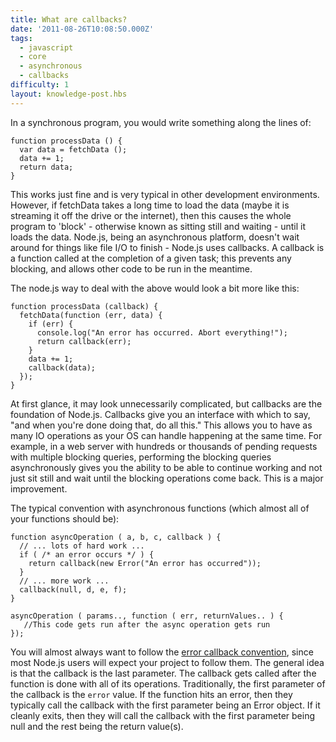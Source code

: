 ```yaml
---
title: What are callbacks?
date: '2011-08-26T10:08:50.000Z'
tags:
  - javascript
  - core
  - asynchronous
  - callbacks
difficulty: 1
layout: knowledge-post.hbs
---
```


In a synchronous program, you would write something along the lines of:

    function processData () {
      var data = fetchData ();
      data += 1;
      return data;
    }

This works just fine and is very typical in other development environments. However, if fetchData takes a long time to load the data (maybe it is streaming it off the drive or the internet), then this causes the whole program to 'block' - otherwise known as sitting still and waiting - until it loads the data. Node.js, being an asynchronous platform, doesn't wait around for things like file I/O to finish - Node.js uses callbacks.  A callback is a function called at the completion of a given task; this prevents any blocking, and allows other code to be run in the meantime.

The node.js way to deal with the above would look a bit more like this:

    function processData (callback) {
      fetchData(function (err, data) {
        if (err) {
          console.log("An error has occurred. Abort everything!");
          return callback(err);
        }
        data += 1;
        callback(data);
      });
    }

At first glance, it may look unnecessarily complicated, but callbacks are the foundation of Node.js. Callbacks give you an interface with which to say, "and when you're done doing that, do all this." This allows you to have as many IO operations as your OS can handle happening at the same time. For example, in a web server with hundreds or thousands of pending requests with multiple blocking queries, performing the blocking queries asynchronously gives you the ability to be able to continue working and not just sit still and wait until the blocking operations come back.  This is a major improvement.

The typical convention with asynchronous functions (which almost all of your functions should be):

    function asyncOperation ( a, b, c, callback ) {
      // ... lots of hard work ...
      if ( /* an error occurs */ ) {
        return callback(new Error("An error has occurred"));
      }
      // ... more work ...
      callback(null, d, e, f);
    }

    asyncOperation ( params.., function ( err, returnValues.. ) {
       //This code gets run after the async operation gets run
    });

You will almost always want to follow the [error callback convention](/en/knowledge/errors/what-are-the-error-conventions), since most Node.js users will expect your project to follow them. The general idea is that the callback is the last parameter. The callback gets called after the function is done with all of its operations. Traditionally, the first parameter of the callback is the `error` value. If the function hits an error, then they typically call the callback with the first parameter being an Error object. If it cleanly exits, then they will call the callback with the first parameter being null and the rest being the return value(s).
